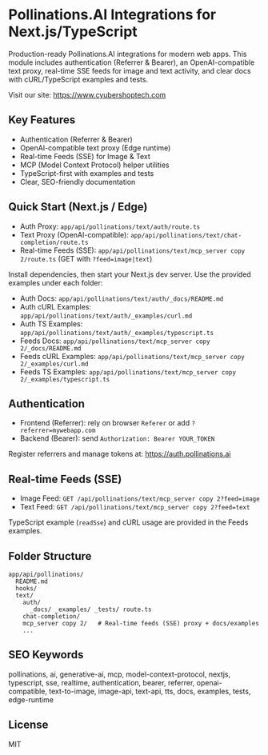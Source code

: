 # Pollinations.AI Integrations for Next.js/TypeScript

Production-ready Pollinations.AI integrations for modern web apps. This module includes authentication (Referrer & Bearer), an OpenAI-compatible text proxy, real-time SSE feeds for image and text activity, and clear docs with cURL/TypeScript examples and tests.

Visit our site: https://www.cyubershoptech.com

## Key Features

- Authentication (Referrer & Bearer)
- OpenAI-compatible text proxy (Edge runtime)
- Real-time Feeds (SSE) for Image & Text
- MCP (Model Context Protocol) helper utilities
- TypeScript-first with examples and tests
- Clear, SEO-friendly documentation

## Quick Start (Next.js / Edge)

- Auth Proxy: `app/api/pollinations/text/auth/route.ts`
- Text Proxy (OpenAI-compatible): `app/api/pollinations/text/chat-completion/route.ts`
- Real-time Feeds (SSE): `app/api/pollinations/text/mcp_server copy 2/route.ts` (GET with `?feed=image|text`)

Install dependencies, then start your Next.js dev server. Use the provided examples under each folder:

- Auth Docs: `app/api/pollinations/text/auth/_docs/README.md`
- Auth cURL Examples: `app/api/pollinations/text/auth/_examples/curl.md`
- Auth TS Examples: `app/api/pollinations/text/auth/_examples/typescript.ts`
- Feeds Docs: `app/api/pollinations/text/mcp_server copy 2/_docs/README.md`
- Feeds cURL Examples: `app/api/pollinations/text/mcp_server copy 2/_examples/curl.md`
- Feeds TS Examples: `app/api/pollinations/text/mcp_server copy 2/_examples/typescript.ts`

## Authentication

- Frontend (Referrer): rely on browser `Referer` or add `?referrer=mywebapp.com`
- Backend (Bearer): send `Authorization: Bearer YOUR_TOKEN`

Register referrers and manage tokens at: https://auth.pollinations.ai

## Real-time Feeds (SSE)

- Image Feed: `GET /api/pollinations/text/mcp_server copy 2?feed=image`
- Text Feed: `GET /api/pollinations/text/mcp_server copy 2?feed=text`

TypeScript example (`readSse`) and cURL usage are provided in the Feeds examples.

## Folder Structure

```
app/api/pollinations/
  README.md
  hooks/
  text/
    auth/
      _docs/ _examples/ _tests/ route.ts
    chat-completion/
    mcp_server copy 2/   # Real-time feeds (SSE) proxy + docs/examples
    ...
```

## SEO Keywords

pollinations, ai, generative-ai, mcp, model-context-protocol, nextjs, typescript, sse, realtime, authentication, bearer, referrer, openai-compatible, text-to-image, image-api, text-api, tts, docs, examples, tests, edge-runtime

## License

MIT

